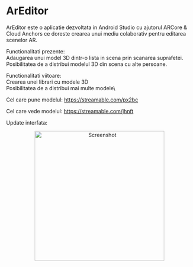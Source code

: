 # ArEditor

ArEditor este o aplicatie dezvoltata in Android Studio cu ajutorul ARCore & Cloud Anchors ce doreste crearea unui mediu colaborativ pentru editarea scenelor AR. 

Functionalitati prezente:\
Adaugarea unui model 3D dintr-o lista in scena prin scanarea suprafetei.\
Posibilitatea de a distribui modelul 3D din scena cu alte persoane.

Functionalitati viitoare:\
Crearea unei librari cu modele 3D\
Posibilitatea de a distribui mai multe modele\


Cel care pune modelul: https://streamable.com/px2bc

Cel care vede modelul: https://streamable.com/jhnft

Update interfata: 
<p align="center">
  <img src="https://i.imgur.com/bd4DFQ6.jpg" width="350" title="Screenshot">
</p>
